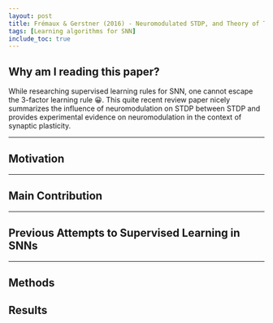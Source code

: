 ```yaml
---
layout: post
title: Frémaux & Gerstner (2016) - Neuromodulated STDP, and Theory of Three-Factor Learning Rules
tags: [Learning algorithms for SNN]
include_toc: true
---
```


## Why am I reading this paper?
While researching supervised learning rules for SNN, one cannot escape the 3-factor learning rule 😀. This quite recent review paper nicely summarizes the influence of neuromodulation on STDP between STDP and provides experimental evidence on  neuromodulation in the context of synaptic plasticity.

---
## Motivation

---
## Main Contribution

---
## Previous Attempts to Supervised Learning in SNNs


---

## Methods

## Results
